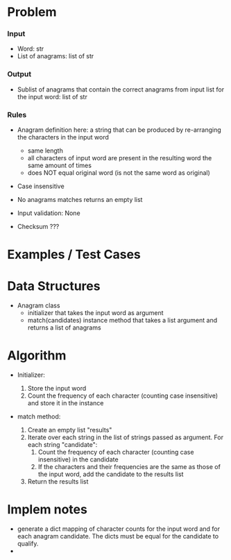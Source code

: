 # Problem
### Input
- Word: str
- List of anagrams: list of str


### Output
- Sublist of anagrams that contain the correct anagrams from input list for the input word: list of str

### Rules
- Anagram definition here: a string that can be produced by re-arranging the characters in the input word
    - same length
    - all characters of input word are present in the resulting word the same amount of times
    - does NOT equal original word (is not the same word as original)
- Case insensitive
- No anagrams matches returns an empty list
- Input validation: None

- Checksum ???

# Examples / Test Cases


# Data Structures
- Anagram class
    - initializer that takes the input word as argument
    - match(candidates) instance method that takes a list argument and returns a list of anagrams

# Algorithm
- Initializer:
    1. Store the input word
    2. Count the frequency of each character (counting case insensitive) and store it in the instance

- match method:
    1. Create an empty list "results"
    2. Iterate over each string in the list of strings passed as argument. For each string "candidate":
        1. Count the frequency of each character (counting case insensitive) in the candidate
        2. If the characters and their frequencies are the same as those of the input word, add the candidate to the results list
    3. Return the results list

# Implem notes
- generate a dict mapping of character counts for the input word and for each anagram candidate.
    The dicts must be equal for the candidate to qualify.
-